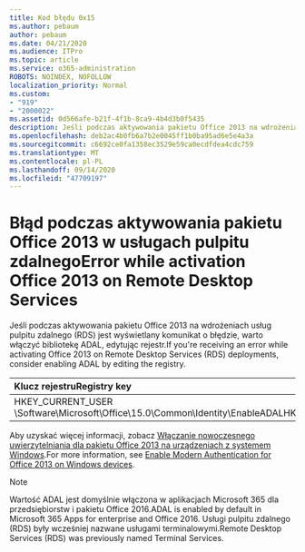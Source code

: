 ```yaml
---
title: Kod błędu 0x15
ms.author: pebaum
author: pebaum
ms.date: 04/21/2020
ms.audience: ITPro
ms.topic: article
ms.service: o365-administration
ROBOTS: NOINDEX, NOFOLLOW
localization_priority: Normal
ms.custom:
- "919"
- "2000022"
ms.assetid: 0d566afe-b21f-4f1b-8ca9-4b4d3b0f5435
description: Jeśli podczas aktywowania pakietu Office 2013 na wdrożeniach usług pulpitu zdalnego (RDS) jest wyświetlany komunikat o błędzie, warto włączyć bibliotekę ADAL, edytując rejestr.
ms.openlocfilehash: deb2ac4b0fb6a7b2e0045ff1b0ba95ad6e5e4a3a
ms.sourcegitcommit: c6692ce0fa1358ec3529e59ca0ecdfdea4cdc759
ms.translationtype: MT
ms.contentlocale: pl-PL
ms.lasthandoff: 09/14/2020
ms.locfileid: "47709197"
---
```

# <a name="error-while-activation-office-2013-on-remote-desktop-services"></a><span data-ttu-id="9239e-103">Błąd podczas aktywowania pakietu Office 2013 w usługach pulpitu zdalnego</span><span class="sxs-lookup"><span data-stu-id="9239e-103">Error while activation Office 2013 on Remote Desktop Services</span></span>

<span data-ttu-id="9239e-104">Jeśli podczas aktywowania pakietu Office 2013 na wdrożeniach usług pulpitu zdalnego (RDS) jest wyświetlany komunikat o błędzie, warto włączyć bibliotekę ADAL, edytując rejestr.</span><span class="sxs-lookup"><span data-stu-id="9239e-104">If you're receiving an error while activating Office 2013 on Remote Desktop Services (RDS) deployments, consider enabling ADAL by editing the registry.</span></span>
  
|<span data-ttu-id="9239e-105">**Klucz rejestru**</span><span class="sxs-lookup"><span data-stu-id="9239e-105">**Registry key**</span></span>|<span data-ttu-id="9239e-106">**Type**</span><span class="sxs-lookup"><span data-stu-id="9239e-106">**Type**</span></span>|<span data-ttu-id="9239e-107">**Wartość**</span><span class="sxs-lookup"><span data-stu-id="9239e-107">**Value**</span></span>|
|:-----|:-----|:-----|
|<span data-ttu-id="9239e-108">HKEY_CURRENT_USER \Software\Microsoft\Office\15.0\Common\Identity\EnableADAL</span><span class="sxs-lookup"><span data-stu-id="9239e-108">HKEY_CURRENT_USER\Software\Microsoft\Office\15.0\Common\Identity\EnableADAL</span></span>  <br/> |<span data-ttu-id="9239e-109">REG_DWORD</span><span class="sxs-lookup"><span data-stu-id="9239e-109">REG_DWORD</span></span>  <br/> |<span data-ttu-id="9239e-110">jedno</span><span class="sxs-lookup"><span data-stu-id="9239e-110">1</span></span>  <br/> |

<span data-ttu-id="9239e-111">Aby uzyskać więcej informacji, zobacz [Włączanie nowoczesnego uwierzytelniania dla pakietu Office 2013 na urządzeniach z systemem Windows](https://docs.microsoft.com/microsoft-365/admin/security-and-compliance/enable-modern-authentication).</span><span class="sxs-lookup"><span data-stu-id="9239e-111">For more information, see [Enable Modern Authentication for Office 2013 on Windows devices](https://docs.microsoft.com/microsoft-365/admin/security-and-compliance/enable-modern-authentication).</span></span>
  
> [!NOTE]
>  <span data-ttu-id="9239e-112">Wartość ADAL jest domyślnie włączona w aplikacjach Microsoft 365 dla przedsiębiorstw i pakietu Office 2016.</span><span class="sxs-lookup"><span data-stu-id="9239e-112">ADAL is enabled by default in Microsoft 365 Apps for enterprise and Office 2016.</span></span> <span data-ttu-id="9239e-113">Usługi pulpitu zdalnego (RDS) były wcześniej nazwane usługami terminalowymi.</span><span class="sxs-lookup"><span data-stu-id="9239e-113">Remote Desktop Services (RDS) was previously named Terminal Services.</span></span>
  